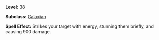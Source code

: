 <!-- TITLE: Spell: Telekin -->
<!-- SUBTITLE:  -->

**Level:** 38

**Subclass:** [Galaxian](galaxian)

**Spell Effect:** Strikes your target with energy, stunning them briefly, and causing 900 damage.